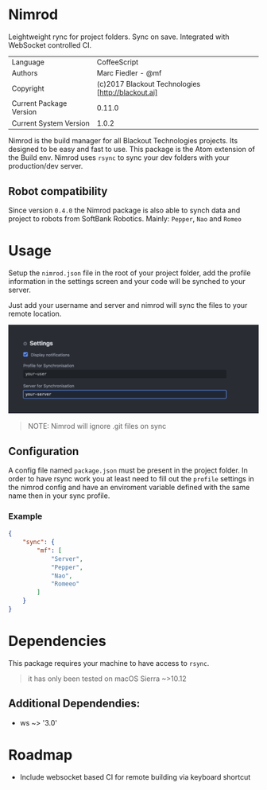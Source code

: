 # Nimrod
Leightweight rync for project folders. Sync on save. Integrated with WebSocket controlled CI.

|||
|---|---|
|Language|CoffeeScript|
|Authors|Marc Fiedler - @mf|
|Copyright|(c)2017 Blackout Technologies [http://blackout.ai]|
|Current Package Version| 0.11.0|
|Current System Version| 1.0.2|

Nimrod is the build manager for all Blackout Technologies projects. Its designed to be easy and fast to use.
This package is the Atom extension of the Build env.
Nimrod uses `rsync` to sync your dev folders with your production/dev server.

## Robot compatibility
Since version `0.4.0` the Nimrod package is also able to synch data and
project to robots from SoftBank Robotics. Mainly: `Pepper`, `Nao` and `Romeo`

# Usage
Setup the `nimrod.json` file in the root of your project folder, add the profile information
in the settings screen and your code will be synched to your server.

Just add your username and server and nimrod will sync the files to your remote location.

![settings](https://raw.githubusercontent.com/Blackout-Technologies/Nimrod/master/img/settings.png)

> NOTE: Nimrod will ignore .git files on sync

## Configuration
A config file named `package.json` must be present in the project folder. In order
to have rsync work you at least need to fill out the `profile` settings in the
nimrod config and have an enviroment variable defined with the same name then in
your sync profile.

### Example
```json
{
    "sync": {
        "mf": [
            "Server",
            "Pepper",
            "Nao",
            "Romeeo"
        ]
    }
}
```

# Dependencies
This package requires your machine to have access to `rsync`.
> it has only been tested on macOS Sierra ~>10.12

## Additional Dependendies:
* ws ~> '3.0'

# Roadmap
* Include websocket based CI for remote building via keyboard shortcut
